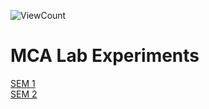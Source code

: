 ![ViewCount](https://views.whatilearened.today/views/github/arjuncvinod/MCA-Lab-Experiments.svg?cache=remove)

# MCA Lab Experiments

[SEM 1](https://github.com/arjuncvinod/MCA-Lab-Experiments/tree/main/Semester%201) <br>
[SEM 2](https://github.com/arjuncvinod/MCA-Lab-Experiments/tree/main/Semester%202)
